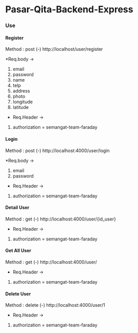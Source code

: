 # Pasar-Qita-Backend-Express
### Use
#### Register
Method : post
(-) http://localhost/user/register

*Req.body ->
1. email
2. password
3. name
4. telp
5. address
6. photo
7. longitude
8. latitude
* Req.Header ->
1. authorization = semangat-team-faraday

#### Login
Method : post
(-) http://localhost:4000/user/login

*Req.body ->
1. email
2. password

* Req.Header ->
1. authorization = semangat-team-faraday

#### Detail User
Method : get
(-) http://localhost:4000/user/{id_user}

* Req.Header ->
1. authorization = semangat-team-faraday


#### Get All User
Method : get
(-) http://localhost:4000/user/

* Req.Header ->
1. authorization = semangat-team-faraday


#### Delete User
Method : delete
(-) http://localhost:4000/user/1

* Req.Header ->
1. authorization = semangat-team-faraday



